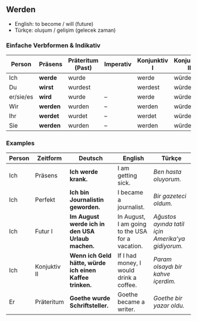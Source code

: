 ## Werden

 - English: to become / will (future)
 - Türkçe: oluşum / gelişim (gelecek zaman)

### Einfache Verbformen & Indikativ

Person | Präsens | Präteritum (Past) | Imperativ | Konjunktiv I | Konjunktiv II | Perfekt | Futur
--- | --- | --- | --- | --- | --- | --- | --- 
Ich | **werde** | wurde |  | werde | würde | geworden | werde
Du | **wirst** | wurdest  |  | werdest  | würdest  | geworden | wirst
er/sie/es | **wird** | wurde | &ndash; | werde | würde | geworden | wird
Wir | **werden** | wurden | &ndash; | werden | würden | geworden | werden
Ihr | **werdet** | wurdet | &ndash; | werdet | würdet | geworden | werdet
Sie | **werden** | wurden | &ndash; | werden | würden | geworden | werden


### Examples
Person | Zeitform | Deutsch | English | Türkçe
--- | --- | --- | --- | ---
Ich | Präsens | **Ich werde krank.** | I am getting sick. | _Ben hasta oluyorum._
Ich | Perfekt | **Ich bin Journalistin geworden.** | I became a journalist. | _Bir gazeteci oldum._
Ich | Futur I | **Im August werde ich in den USA Urlaub machen.** | In August, I am going to the USA for a vacation. | _Ağustos ayında tatil için Amerika'ya gidiyorum._
Ich | Konjuktiv II | **Wenn ich Geld hätte, würde ich einen Kaffee trinken.** | If I had money, I would drink a coffee. | _Param olsaydı bir kahve içerdim._
Er | Präteritum | **Goethe wurde Schriftsteller.** | Goethe became a writer. | _Goethe bir yazar oldu._
